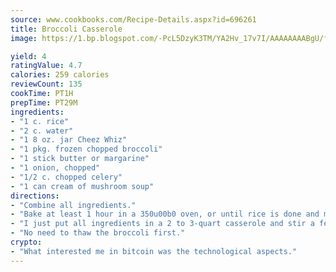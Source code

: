 ```yaml
---
source: www.cookbooks.com/Recipe-Details.aspx?id=696261
title: Broccoli Casserole
image: https://1.bp.blogspot.com/-PcL5DzyK3TM/YA2Hv_17v7I/AAAAAAAABgU/fyHeesSth_IZW9mL5lk6GxJO8cW8ksrGACLcBGAsYHQ/s320/12.png

yield: 4
ratingValue: 4.7
calories: 259 calories
reviewCount: 135
cookTime: PT1H
prepTime: PT29M
ingredients:
- "1 c. rice"
- "2 c. water"
- "1 8 oz. jar Cheez Whiz"
- "1 pkg. frozen chopped broccoli"
- "1 stick butter or margarine"
- "1 onion, chopped"
- "1/2 c. chopped celery"
- "1 can cream of mushroom soup"
directions:
- "Combine all ingredients."
- "Bake at least 1 hour in a 350u00b0 oven, or until rice is done and mixture has thickened."
- "I just put all ingredients in a 2 to 3-quart casserole and stir a few times while cooking."
- "No need to thaw the broccoli first."
crypto:
- "What interested me in bitcoin was the technological aspects."
---
```


